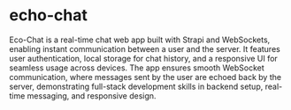 # echo-chat

Eco-Chat is a real-time chat web app built with Strapi and WebSockets, enabling instant communication between a user and the server. It features user authentication, local storage for chat history, and a responsive UI for seamless usage across devices. The app ensures smooth WebSocket communication, where messages sent by the user are echoed back by the server, demonstrating full-stack development skills in backend setup, real-time messaging, and responsive design.
